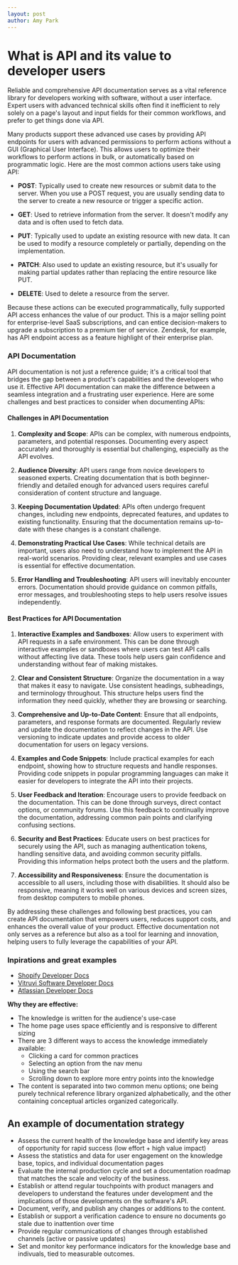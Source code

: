 ```yaml
---
layout: post
author: Amy Park
---
```

# What is API and its value to developer users
Reliable and comprehensive API documentation serves as a vital reference library for developers working with software, without a user interface. Expert users with advanced technical skills often find it inefficient to rely solely on a page's layout and input fields for their common workflows, and prefer to get things done via API.

Many products support these advanced use cases by providing API endpoints for users with advanced permissions to perform actions without a GUI (Graphical User Interface). This allows users to optimize their workflows to perform actions in bulk, or automatically based on programmatic logic. Here are the most common actions users take using API:

- **POST**: Typically used to create new resources or submit data to the server. When you use a POST request, you are usually sending data to the server to create a new resource or trigger a specific action.

- **GET**: Used to retrieve information from the server. It doesn't modify any data and is often used to fetch data.

- **PUT**: Typically used to update an existing resource with new data. It can be used to modify a resource completely or partially, depending on the implementation.

- **PATCH**: Also used to update an existing resource, but it's usually for making partial updates rather than replacing the entire resource like PUT.

- **DELETE**: Used to delete a resource from the server.

Because these actions can be executed programmatically, fully supported API access enhances the value of our product. This is a major selling point for enterprise-level SaaS subscriptions, and can entice decision-makers to upgrade a subscription to a premium tier of service. Zendesk, for example, has API endpoint access as a feature highlight of their enterprise plan.

### API Documentation

API documentation is not just a reference guide; it's a critical tool that bridges the gap between a product's capabilities and the developers who use it. Effective API documentation can make the difference between a seamless integration and a frustrating user experience. Here are some challenges and best practices to consider when documenting APIs:

#### Challenges in API Documentation
1. **Complexity and Scope**: APIs can be complex, with numerous endpoints, parameters, and potential responses. Documenting every aspect accurately and thoroughly is essential but challenging, especially as the API evolves.
   
2. **Audience Diversity**: API users range from novice developers to seasoned experts. Creating documentation that is both beginner-friendly and detailed enough for advanced users requires careful consideration of content structure and language.

3. **Keeping Documentation Updated**: APIs often undergo frequent changes, including new endpoints, deprecated features, and updates to existing functionality. Ensuring that the documentation remains up-to-date with these changes is a constant challenge.

4. **Demonstrating Practical Use Cases**: While technical details are important, users also need to understand how to implement the API in real-world scenarios. Providing clear, relevant examples and use cases is essential for effective documentation.

5. **Error Handling and Troubleshooting**: API users will inevitably encounter errors. Documentation should provide guidance on common pitfalls, error messages, and troubleshooting steps to help users resolve issues independently.

#### Best Practices for API Documentation
1. **Interactive Examples and Sandboxes**: Allow users to experiment with API requests in a safe environment. This can be done through interactive examples or sandboxes where users can test API calls without affecting live data. These tools help users gain confidence and understanding without fear of making mistakes.

2. **Clear and Consistent Structure**: Organize the documentation in a way that makes it easy to navigate. Use consistent headings, subheadings, and terminology throughout. This structure helps users find the information they need quickly, whether they are browsing or searching.

3. **Comprehensive and Up-to-Date Content**: Ensure that all endpoints, parameters, and response formats are documented. Regularly review and update the documentation to reflect changes in the API. Use versioning to indicate updates and provide access to older documentation for users on legacy versions.

4. **Examples and Code Snippets**: Include practical examples for each endpoint, showing how to structure requests and handle responses. Providing code snippets in popular programming languages can make it easier for developers to integrate the API into their projects.

5. **User Feedback and Iteration**: Encourage users to provide feedback on the documentation. This can be done through surveys, direct contact options, or community forums. Use this feedback to continually improve the documentation, addressing common pain points and clarifying confusing sections.

6. **Security and Best Practices**: Educate users on best practices for securely using the API, such as managing authentication tokens, handling sensitive data, and avoiding common security pitfalls. Providing this information helps protect both the users and the platform.

7. **Accessibility and Responsiveness**: Ensure the documentation is accessible to all users, including those with disabilities. It should also be responsive, meaning it works well on various devices and screen sizes, from desktop computers to mobile phones.

By addressing these challenges and following best practices, you can create API documentation that empowers users, reduces support costs, and enhances the overall value of your product. Effective documentation not only serves as a reference but also as a tool for learning and innovation, helping users to fully leverage the capabilities of your API.

### Inpirations and great examples
- [Shopify Developer Docs](https://shopify.dev/docs)
- [Vitruvi Software Developer Docs](https://developers.vitruvi.cc/reference/list_labor_items)
- [Atlassian Developer Docs](https://developer.atlassian.com/)

**Why they are effective:**
- The knowledge is written for the audience's use-case
- The home page uses space efficiently and is responsive to different sizing
- There are 3 different ways to access the knowledge immediately available:
    - Clicking a card for common practices
    - Selecting an option from the nav menu
    - Using the search bar
    - Scrolling down to explore more entry points into the knowledge
- The content is separated into two common menu options; one being purely technical reference library organized alphabetically, and the other containing conceptual articles organized categorically.

## An example of documentation strategy
- Assess the current health of the knowledge base and identify key areas of opportunity for rapid success (low effort + high value impact)
- Assess the statistics and data for user engagement on the knowledge base, topics, and individual documentation pages
- Evaluate the internal production cycle and set a documentation roadmap that matches the scale and velocity of the business.
- Establish or attend regular touchpoints with product managers and developers to understand the features under development and the implications of those developments on the software's API.
- Document, verify, and publish any changes or additions to the content.
- Establish or support a verification cadence to ensure no documents go stale due to inattention over time
- Provide regular communications of changes through established channels (active or passive updates)
- Set and monitor key performance indicators for the knowledge base and indivuals, tied to measurable outcomes.

